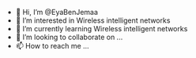 - 👋 Hi, I’m @EyaBenJemaa
- 👀 I’m interested in Wireless intelligent networks
- 🌱 I’m currently learning Wireless intelligent networks
- 💞️ I’m looking to collaborate on ...
- 📫 How to reach me ...

<!---
EyaBenJemaa/EyaBenJemaa is a ✨ special ✨ repository because its `README.md` (this file) appears on your GitHub profile.
You can click the Preview link to take a look at your changes.
--->
